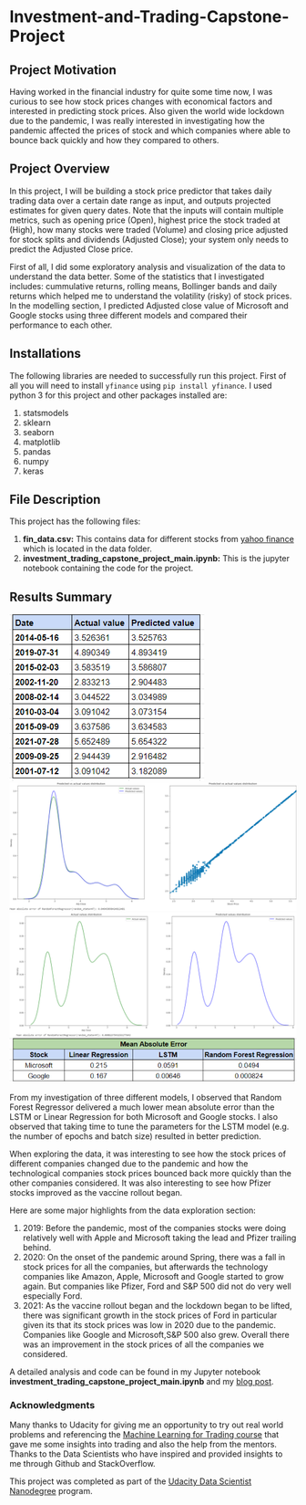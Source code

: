 # Investment-and-Trading-Capstone-Project

## Project Motivation
Having worked in the financial industry for quite some time now, I was curious to see how stock prices changes with economical factors and interested in predicting stock prices. Also given the world wide lockdown due to the pandemic, I was really interested in investigating how the pandemic affected the prices of stock and which companies where able to bounce back quickly and how they compared to others.

## Project Overview
In this project, I will be building a stock price predictor that takes daily trading data over a certain date range as input, and outputs projected estimates for given query dates. Note that the inputs will contain multiple metrics, such as opening price (Open), highest price the stock traded at (High), how many stocks were traded (Volume) and closing price adjusted for stock splits and dividends (Adjusted Close); your system only needs to predict the Adjusted Close price.

First of all, I did some exploratory analysis and visualization of the data to understand the data better. Some of the statistics that I investigated includes: cummulative returns, rolling means, Bollinger bands and daily returns which helped me to understand the volatility (risky) of stock prices. In the modelling section, I predicted Adjusted close value of Microsoft and Google stocks using three different models and compared their performance to each other.

## Installations
The following libraries are needed to successfully run this project. First of all you will need to install `yfinance` using `pip install yfinance`.
I used python 3 for this project and other packages installed are:

  1. statsmodels
  2. sklearn
  3. seaborn
  4. matplotlib
  5. pandas
  6. numpy
  7. keras


 ## File Description
 This project has the following files:
 1. **fin_data.csv:** This contains data for different stocks from [yahoo finance](https://finance.yahoo.com/) which is located in the data folder.
 2. **investment_trading_capstone_project_main.ipynb:** This is the jupyter notebook containing the code for the project.

## Results Summary
![image1](https://github.com/blessokeke/Investment-and-Trading-Capstone-Project/blob/main/images/prediction_list.PNG)
![image1](https://github.com/blessokeke/Investment-and-Trading-Capstone-Project/blob/main/images/prediction_plot.PNG)
![image1](https://github.com/blessokeke/Investment-and-Trading-Capstone-Project/blob/main/images/prediction_plot_google.PNG)
![image1](https://github.com/blessokeke/Investment-and-Trading-Capstone-Project/blob/main/images/model_comparison.PNG)

From my investigation of three different models, I observed that Random Forest Regressor delivered a much lower mean absolute error than the LSTM or Linear Regression for both Microsoft and Google stocks. I also observed that taking time to tune the parameters for the LSTM model (e.g. the number of epochs and batch size) resulted in better prediction.

When exploring the data, it was interesting to see how the stock prices of different companies changed due to the pandemic and how the technological companies stock prices bounced back more quickly than the other companies considered. It was also interesting to see how Pfizer stocks improved as the vaccine rollout began.

Here are some major highlights from the data exploration section:
  1. 2019: Before the pandemic, most of the companies stocks were doing relatively well with Apple and Microsoft taking the lead and Pfizer trailing behind.
  2. 2020: On the onset of the pandemic around Spring, there was a fall in stock prices for all the companies, but afterwards the technology companies like Amazon, Apple, Microsoft and Google started to grow again. But companies like Pfizer, Ford and S&P 500 did not do very well especially Ford.
  3. 2021: As the vaccine rollout began and the lockdown began to be lifted, there was significant growth in the stock prices of Ford in particular given its that its stock prices was low in 2020 due to the pandemic. Companies like Google and Microsoft,S&P 500 also grew. Overall there was an improvement in the stock prices of all the companies we considered.
  
A detailed analysis and code can be found in my Jupyter notebook **investment_trading_capstone_project_main.ipynb** and my [blog post](https://bokeke-37284.medium.com/building-a-stock-price-predictor-using-python-eab852531449).  

### Acknowledgments
Many thanks to Udacity for giving me an opportunity to try out real world problems and referencing the [Machine Learning for Trading course](https://www.udacity.com/course/machine-learning-for-trading--ud501) that gave me some insights into trading and also the help from the mentors. Thanks to the Data Scientists who have inspired and provided insights to me through Github and StackOverflow.

This project was completed as part of the [Udacity Data Scientist Nanodegree](https://www.udacity.com/course/data-scientist-nanodegree--nd025) program.
